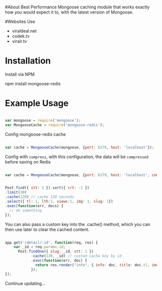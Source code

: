
#About
Best Performance Mongoose caching module that works exactly how you would expect it to, with the latest version of Mongoose.

#Websites Use
- viraldeal.net
- codek.tv
- viralr.tv

# Installation

Install via NPM

  npm install mongoose-redis

# Example Usage

```js

var mongoose = require('mongoose');
var MongooseCache = require('mongoose-redis');

```
Config mongoose-redis cache
```js

var cache = MongooseCache(mongoose, {port: 6379, host: 'localhost'});

```
Config with `compress`, with this configuration, the data will be `compressed` before saving on Redis
```js

var cache = MongooseCache(mongoose, {port: 6379, host: 'localhost', compress: true});

```

```js

Post.find({ stt: 1 }).sort({ crt: -1 })
.limit(30)
.cache(120) // cache 120 seconds
.select({ tl: 1, lth:1, views:1, img: 1, slug: 1})
.exec(function(err, docs) {
  // do something
});

```
You can also pass a custom key into the .cache() method, which you can then use later to clear the cached content.

```js

app.get('/detail/:id', function(req, res) {
    var _id = req.params.id;  
      Post.findOne({ slug: _id, stt: 1 })
            .cache(120, _id) // custom cache key by id
            .exec(function(err, doc) {
              return res.render("info", { info: doc, title: doc.tl, image: doc.img, description: doc.desc });
            });       
});

```

Continue updating...
